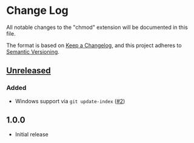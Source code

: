 # Change Log
All notable changes to the "chmod" extension will be documented in this file.

The format is based on [Keep a Changelog](https://keepachangelog.com/en/1.0.0/),
and this project adheres to [Semantic Versioning](https://semver.org/spec/v2.0.0.html).

## [Unreleased]
### Added
- Windows support via `git update-index` ([#2](https://github.com/dlech/vscode-chmod/issues/2))

## 1.0.0
- Initial release

[Unreleased]: https://github.com/dlech/vscode-chmod/compare/v1.0.0...HEAD

